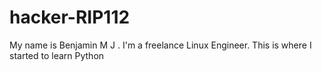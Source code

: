 # hacker-RIP112
My name is Benjamin M J . I'm a freelance Linux Engineer. This is where I started to learn Python
